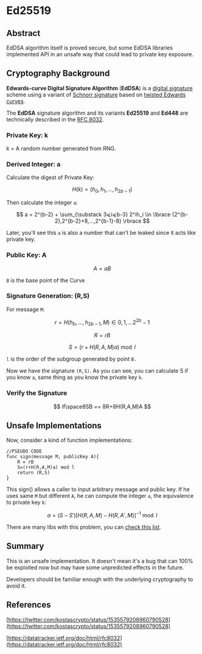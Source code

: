 # Ed25519

## Abstract

EdDSA algorithm itself is proved secure, but some EdDSA libraries implemented API in an unsafe way that could lead to private key exposure.

## Cryptography Background

**Edwards-curve Digital Signature Algorithm** (**EdDSA**) is a [digital signature](https://en.wikipedia.org/wiki/Digital\_signature) scheme using a variant of [Schnorr signature](https://en.wikipedia.org/wiki/Schnorr\_signature) based on [twisted Edwards curves](https://en.wikipedia.org/wiki/Twisted\_Edwards\_curve).

The **EdDSA** signature algorithm and its variants **Ed25519** and **Ed448** are technically described in the [RFC 8032](https://tools.ietf.org/html/rfc8032).

### Private Key: k

k = A random number generated from RNG.

### Derived Integer: **a**

Calculate the digest of Private Key:

$$
H(k)=(h_0,h_1,...,h_{2b-1})
$$

Then calculate the integer `a`:

$$
a = 2^{b-2} + \sum_{\substack 3⩽i⩽b-3} 2^ih_i \in \lbrace {2^{b-2},2^{b-2}+8,...,2^{b-1}-8} \rbrace
$$

Later, you'll see this `a` is also a number that can't be leaked since it acts like private key.

### Public Key: A

$$
A = aB
$$

`B` is the base point of the Curve

### Signature Generation: (R,S)

For message `M`:

$$
r=H(h_b,...,h_{2b-1},M) \in 0,1,...2^{2b}-1
$$

$$
R=rB
$$

$$
S=(r+H(R,A,M)a)\bmod l
$$

`l` is the order of the subgroup generated by point `B.`

Now we have the signature `(R,S)`. As you can see, you can calculate S if you know `a`, same thing as you know the private key `k`.

### Verify the Signature

$$
if\space8SB == 8R+8H(R,A,M)A
$$



## Unsafe Implementations

Now, consider a kind of function implementations:&#x20;

```
//PSEUDO CODE
func sign(message M, publicKey A){    
    R = rB
    S=(r+H(R,A,M)a) mod l
    return (R,S)    
}
```

This sign() allows a caller to input arbitrary message and public key. If he uses same `M` but different `A`, he can compute the integer `a`, the equivalence to private key `k`:

$$
a=(S-S')[H(R,A,M)-H(R,A',M)]^{-1} \bmod l
$$

There are many libs with this problem, you can [check this list](https://github.com/MystenLabs/ed25519-unsafe-libs).

## Summary

This is an unsafe implementation. It doesn't mean it's a bug that can 100% be exploited now but may have some unpredicted effects in the future.&#x20;

Developers should be familiar enough with the underlying cryptography to avoid it.

## References

[https://twitter.com/kostascrypto/status/1535579208960790528](https://twitter.com/kostascrypto/status/1535579208960790528)

[https://datatracker.ietf.org/doc/html/rfc8032](https://datatracker.ietf.org/doc/html/rfc8032)



